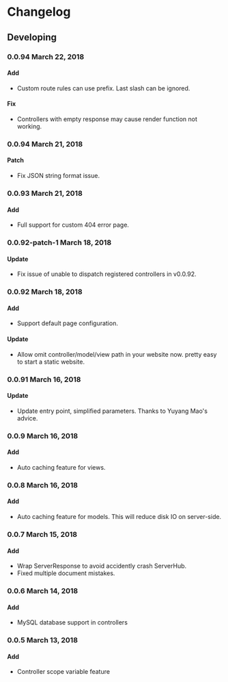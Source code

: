 # Changelog

## Developing

### 0.0.94 March 22, 2018

#### Add

- Custom route rules can use prefix. Last slash can be ignored.

#### Fix

- Controllers with empty response may cause render function not working.

### 0.0.94 March 21, 2018

#### Patch

- Fix JSON string format issue.

### 0.0.93 March 21, 2018

#### Add

- Full support for custom 404 error page.

### 0.0.92-patch-1 March 18, 2018

#### Update

- Fix issue of unable to dispatch registered controllers in v0.0.92.

### 0.0.92 March 18, 2018

#### Add

- Support default page configuration.

#### Update

- Allow omit controller/model/view path in your website now. pretty easy to start a static website.

### 0.0.91 March 16, 2018

#### Update

- Update entry point, simplified parameters. Thanks to Yuyang Mao's advice.

### 0.0.9 March 16, 2018

#### Add

- Auto caching feature for views.

### 0.0.8 March 16, 2018

#### Add

- Auto caching feature for models. This will reduce disk IO on server-side.

### 0.0.7 March 15, 2018

#### Add

- Wrap ServerResponse to avoid accidently crash ServerHub.
- Fixed multiple document mistakes.

### 0.0.6 March 14, 2018

#### Add

- MySQL database support in controllers

### 0.0.5 March 13, 2018

#### Add

- Controller scope variable feature